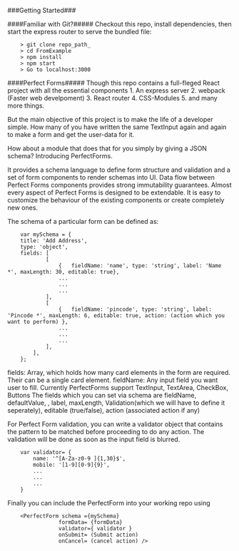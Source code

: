 ###Getting Started###

####Familiar with Git?#####
Checkout this repo, install dependencies, then start the express router to serve the bundled file:

```
	> git clone repo_path_
	> cd FromExample
	> npm install
	> npm start
	> Go to localhost:3000
```

####Perfect Forms#####
Though this repo contains a full-fleged React project with all the essential components
	1. An express server
	2. webpack (Faster web develpoment)
	3. React router
	4. CSS-Modules
	5. and many more things.

But the main objective of this project is to make the life of a developer simple. How many of you have written the same 
TextInput again and again to make a form and get the user-data for it. 

How about a module that does that for you simply by giving a JSON schema? 
Introducing PerfectForms.

It provides a schema language to define form structure and validation and a set of form components to render schemas into UI.
Data flow between Perfect Forms components provides strong immutability guarantees. Almost every aspect of Perfect Forms is designed to be extendable. It is easy to customize the behaviour of the existing components or create completely new ones.

The schema of a particular form can be defined as:
```
	var mySchema = {
    title: 'Add Address',
    type: 'object',
    fields: [
	        [
	            {   fieldName: 'name', type: 'string', label: 'Name *', maxLength: 30, editable: true},
	            ...
	            ...
	            ...
	        ],
	        [
	            {   fieldName: 'pincode', type: 'string', label: 'Pincode *', maxLength: 6, editable: true, action: (action which you want to perform) },
	            ...
	            ...
	            ...
	        ],
    	],
	};
```

fields: Array, which holds how many card elements in the form are required. Their can be a single card element.
fieldName: Any input field you want user to fill.
			Currently PerfectForms support TextInput, TextArea, CheckBox, Buttons
			The fields which you can set via schema are fieldName, defaultValue, , label, maxLength, Validation(which we will have to define it seperately), editable (true/false), action (associated action if any)

For Perfect Form validation, you can write a validator object that contains the pattern to be matched before proceeding to do any action. The validation will be done as soon as the input field is blurred.

```
	var validator= {
	    name: '^[A-Za-z0-9 ]{1,30}$',
	    mobile: '[1-9][0-9]{9}',
	    ...
	    ...
	    ...
	}
```

Finally you can include the PerfectForm into your working repo using
```
	<PerfectForm schema ={mySchema}
                formData= {formData}
                validator={ validator }
                onSubmit= (Submit action)
                onCancel= (cancel action) />
```




